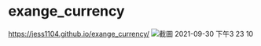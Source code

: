 # exange_currency
https://jess1104.github.io/exange_currency/
![截圖 2021-09-30 下午3 23 10](https://user-images.githubusercontent.com/84704566/135406321-d55b3ed5-ccea-4293-8f95-5de0553eb692.png)
